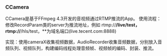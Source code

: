### CCamera
CCamera是基于FFmpeg 4.3开发的音视频通过RTMP推流的App。
使用流程：修改RecordParam类的server为推流地址，例如 rtmp://**/live/test，rtmp://**/hls/test，**为域名端口(live.tecent.com:8888)

实现：使用cameraX收集视频数据，AudioRecorder收集音频数据，分别放入音频队列、视频队列，构建编码线程处理音频帧、视频帧的编码、封装、推流。

